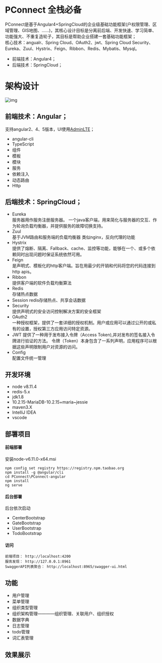 #  **PConnect 全栈必备** 
PConnect是基于Angular4+SpringCloud的企业级基础功能框架(户权限管理、区域管理、GIS地图、......)，其核心设计目标是分离前后端、开发快速、学习简单、功能强大、不重复造轮子，其目标是帮助企业搭建一套基础功能框架；  
核心技术：angualr、Spring Cloud、OAuth2、jwt、Spring Cloud Security、Eureka、Zuul、Hystrix、Feign、Ribbon、Redis、Mybatis、Mysql。  

- 前端技术：Angular4；
- 后端技术：SpringCloud；

# 架构设计 
![img](http://on-img.com/chart_image/5954b886e4b0ad619ac73246.png)

## 前端技术：Angular；
支持angular2、4、5版本，UI使用[AdminLTE](https://github.com/almasaeed2010/AdminLTE)；
- angular-cli
- TypeScript
- 组件
- 模板 
- 模块
- 服务
- 依赖注入
- 动态路由 
- Http


## 后端技术：SpringCloud；
- Eureka  
    服务器用作服务注册服务器。
    一个java客户端，用来简化与服务器的交互、作为轮询负载均衡器，并提供服务的故障切换支持。
- Zuul  
    基于JVM路由和服务端的负载均衡器
    类似nginx，反向代理的功能
- Hystrix  
    提供了熔断、隔离、Fallback、cache、监控等功能，能够在一个、或多个依赖同时出现问题时保证系统依然可用。
- Feign  
    是声明式、模板化的http客户端。旨在用最少的开销和代码将您的代码连接到http apis。
- Ribbon  
    提供客户端的软件负载均衡算法
- Redis  
    存储热点数据
- Session
    redis存储热点、共享会话数据
- Security  
    提供声明式的安全访问控制解决方案的安全框架
- OAuth2  
    一种授权框架，提供了一套详细的授权机制。用户或应用可以通过公开的或私有的设置，授权第三方应用访问特定资源。
- JWT
    提供了一种用于发布接入令牌（Access Token),并对发布的签名接入令牌进行验证的方法。 令牌（Token）本身包含了一系列声明，应用程序可以根据这些声明限制用户对资源的访问。
- Config  
    配置文件统一管理

## 开发环境
- node v8.11.4
- redis-5.x
- jdk1.8
- 10.2.15-MariaDB-10.2.15+maria~jessie
- maven3.X
- IntelliJ IDEA 
- vscode


## 部署项目
#### 前端部署  
安装node-v6.11.0-x64.msi  
```
npm config set registry https://registry.npm.taobao.org
npm install -g @angular/cli
cd PConnect\PConnect-angular
npm install
ng serve
```

#### 后台部署 
后台依次启动
- CenterBootstrap
- GateBootstrap
- UserBootstrap  
- TodoBootstrap  

#### 访问
```
前端项目： http://localhost:4200 
服务发现： http://127.0.0.1:8961
SwaggerAPI列表聚合： http://localhost:8965/swagger-ui.html
```

## 功能      
- 用户管理     
- 菜单管理  
- 组织类型管理  
- 组织架构管理————组织管理、关联用户、组织授权  
- 数据字典
- 日志管理
- todo管理
- 词汇表管理
  
 
## 效果展示

